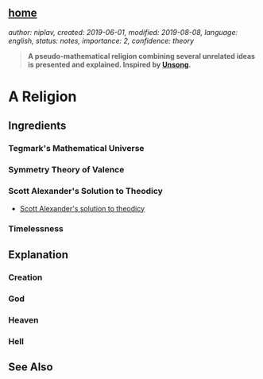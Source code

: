 [home](./index.md)
------------------

*author: niplav, created: 2019-06-01, modified: 2019-08-08, language: english, status: notes, importance: 2, confidence: theory*

> __A pseudo-mathematical religion combining several unrelated ideas is
> presented and explained. Inspired by [Unsong](http://unsongbook.com/).__

A Religion
==========

Ingredients
-----------

### Tegmark's Mathematical Universe

### Symmetry Theory of Valence

### Scott Alexander's Solution to Theodicy

* [Scott Alexander's solution to theodicy](https://slatestarcodex.com/2015/03/15/answer-to-job/)

### Timelessness

Explanation
-----------

### Creation

### God

### Heaven

### Hell

See Also
--------

<!--
TODO: read

* Neoplatonist philosophy, especially Plotinus.
* /usr/local/doc/unread/principia_qualia_johnson_2017.pdf
* /usr/local/doc/unread/physics/our_mathematical_universe_tegmark_2014.epub
-->
